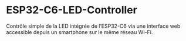 # ESP32-C6-LED-Controller
Contrôle simple de la LED intégrée de l’ESP32-C6 via une interface web accessible depuis un smartphone sur le même réseau Wi-Fi.
